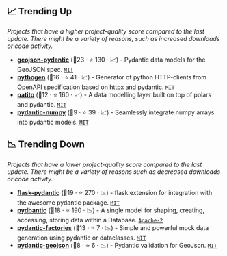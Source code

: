 ## 📈 Trending Up

_Projects that have a higher project-quality score compared to the last update. There might be a variety of reasons, such as increased downloads or code activity._

- <b><a href="https://github.com/developmentseed/geojson-pydantic">geojson-pydantic</a></b> (🥇23 ·  ⭐ 130 · 📈) - Pydantic data models for the GeoJSON spec. <code><a href="http://bit.ly/34MBwT8">MIT</a></code>
- <b><a href="https://github.com/artsmolin/pythogen">pythogen</a></b> (🥇16 ·  ⭐ 41 · 📈) - Generator of python HTTP-clients from OpenAPI specification based on httpx and pydantic. <code><a href="http://bit.ly/34MBwT8">MIT</a></code>
- <b><a href="https://github.com/kolonialno/patito">patito</a></b> (🥇12 ·  ⭐ 160 · 📈) - A data modelling layer built on top of polars and pydantic. <code><a href="http://bit.ly/34MBwT8">MIT</a></code>
- <b><a href="https://github.com/cheind/pydantic-numpy">pydantic-numpy</a></b> (🥉9 ·  ⭐ 39 · 📈) - Seamlessly integrate numpy arrays into pydantic models. <code><a href="http://bit.ly/34MBwT8">MIT</a></code>

## 📉 Trending Down

_Projects that have a lower project-quality score compared to the last update. There might be a variety of reasons such as decreased downloads or code activity._

- <b><a href="https://github.com/bauerji/flask-pydantic">flask-pydantic</a></b> (🥈19 ·  ⭐ 270 · 📉) - flask extension for integration with the awesome pydantic package. <code><a href="http://bit.ly/34MBwT8">MIT</a></code>
- <b><a href="https://github.com/codemation/pydbantic">pydbantic</a></b> (🥉18 ·  ⭐ 190 · 📉) - A single model for shaping, creating, accessing, storing data within a Database. <code><a href="http://bit.ly/3nYMfla">Apache-2</a></code>
- <b><a href="https://github.com/starlite-api/pydantic-factories">pydantic-factories</a></b> (🥇13 ·  ⭐ 7 · 📉) - Simple and powerful mock data generation using pydantic or dataclasses. <code><a href="http://bit.ly/34MBwT8">MIT</a></code>
- <b><a href="https://github.com/gb-libs/pydantic-geojson">pydantic-geojson</a></b> (🥉8 ·  ⭐ 6 · 📉) - Pydantic validation for GeoJson. <code><a href="http://bit.ly/34MBwT8">MIT</a></code>

